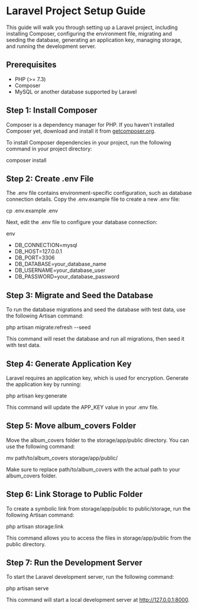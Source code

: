 # Laravel Project Setup Guide

This guide will walk you through setting up a Laravel project, including installing Composer, configuring the environment file, migrating and seeding the database, generating an application key, managing storage, and running the development server.

## Prerequisites

- PHP (>= 7.3)
- Composer
- MySQL or another database supported by Laravel

## Step 1: Install Composer

Composer is a dependency manager for PHP. If you haven't installed Composer yet, download and install it from [getcomposer.org](https://getcomposer.org).

To install Composer dependencies in your project, run the following command in your project directory:

composer install

## Step 2: Create .env File

The .env file contains environment-specific configuration, such as database connection details. Copy the .env.example file to create a new .env file:

cp .env.example .env

Next, edit the .env file to configure your database connection:

env

- DB_CONNECTION=mysql
- DB_HOST=127.0.0.1
- DB_PORT=3306
- DB_DATABASE=your_database_name
- DB_USERNAME=your_database_user
- DB_PASSWORD=your_database_password

## Step 3: Migrate and Seed the Database

To run the database migrations and seed the database with test data, use the following Artisan command:

php artisan migrate:refresh --seed

This command will reset the database and run all migrations, then seed it with test data.

## Step 4: Generate Application Key

Laravel requires an application key, which is used for encryption. Generate the application key by running:

php artisan key:generate

This command will update the APP_KEY value in your .env file.

## Step 5: Move album_covers Folder

Move the album_covers folder to the storage/app/public directory. You can use the following command:

mv path/to/album_covers storage/app/public/

Make sure to replace path/to/album_covers with the actual path to your album_covers folder.

## Step 6: Link Storage to Public Folder

To create a symbolic link from storage/app/public to public/storage, run the following Artisan command:

php artisan storage:link

This command allows you to access the files in storage/app/public from the public directory.

## Step 7: Run the Development Server

To start the Laravel development server, run the following command:

php artisan serve

This command will start a local development server at http://127.0.0.1:8000.
